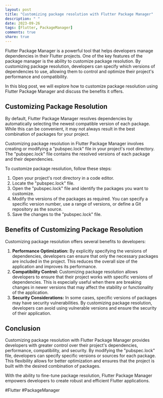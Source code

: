```yaml
---
layout: post
title: "Customizing package resolution with Flutter Package Manager"
description: " "
date: 2023-09-26
tags: [Flutter, PackageManager]
comments: true
share: true
---
```


Flutter Package Manager is a powerful tool that helps developers manage dependencies in their Flutter projects. One of the key features of the package manager is the ability to customize package resolution. By customizing package resolution, developers can specify which versions of dependencies to use, allowing them to control and optimize their project's performance and compatibility.

In this blog post, we will explore how to customize package resolution using Flutter Package Manager and discuss the benefits it offers.

## Customizing Package Resolution

By default, Flutter Package Manager resolves dependencies by automatically selecting the newest compatible version of each package. While this can be convenient, it may not always result in the best combination of packages for your project.

Customizing package resolution in Flutter Package Manager involves creating or modifying a "pubspec.lock" file in your project's root directory. The "pubspec.lock" file contains the resolved versions of each package and their dependencies.

To customize package resolution, follow these steps:

1. Open your project's root directory in a code editor.
2. Locate the "pubspec.lock" file.
3. Open the "pubspec.lock" file and identify the packages you want to customize.
4. Modify the versions of the packages as required. You can specify a specific version number, use a range of versions, or define a Git repository as the source.
5. Save the changes to the "pubspec.lock" file.

## Benefits of Customizing Package Resolution

Customizing package resolution offers several benefits to developers:

1. **Performance Optimization:** By explicitly specifying the versions of dependencies, developers can ensure that only the necessary packages are included in the project. This reduces the overall size of the application and improves its performance.
2. **Compatibility Control:** Customizing package resolution allows developers to ensure that their project works with specific versions of dependencies. This is especially useful when there are breaking changes in newer versions that may affect the stability or functionality of the application.
3. **Security Considerations:** In some cases, specific versions of packages may have security vulnerabilities. By customizing package resolution, developers can avoid using vulnerable versions and ensure the security of their application.

## Conclusion

Customizing package resolution with Flutter Package Manager provides developers with greater control over their project's dependencies, performance, compatibility, and security. By modifying the "pubspec.lock" file, developers can specify specific versions or sources for each package. This flexibility allows for better optimization and ensures that the project is built with the desired combination of packages.

With the ability to fine-tune package resolution, Flutter Package Manager empowers developers to create robust and efficient Flutter applications.

#Flutter #PackageManager
